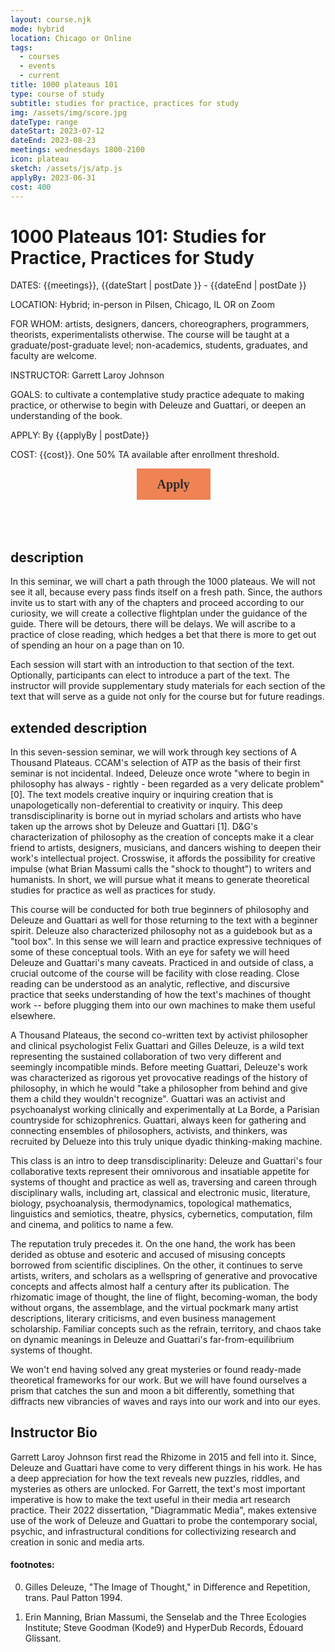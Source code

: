 ```yaml
---
layout: course.njk
mode: hybrid
location: Chicago or Online
tags:
  - courses
  - events
  - current
title: 1000 plateaus 101
type: course of study
subtitle: studies for practice, practices for study
img: /assets/img/score.jpg
dateType: range
dateStart: 2023-07-12
dateEnd: 2023-08-23
meetings: wednesdays 1800-2100
icon: plateau
sketch: /assets/js/atp.js
applyBy: 2023-06-31
cost: 400
---
```


# 1000 Plateaus 101: Studies for Practice, Practices for Study

DATES: {{meetings}}, {{dateStart | postDate }} - {{dateEnd | postDate }}

LOCATION: Hybrid; in-person in Pilsen, Chicago, IL OR on Zoom

FOR WHOM: artists, designers, dancers, choreographers, programmers, theorists, experimentalists otherwise. The course will be taught at a graduate/post-graduate level; non-academics, students, graduates, and faculty are welcome.

INSTRUCTOR: Garrett Laroy Johnson

GOALS: to cultivate a contemplative study practice adequate to making practice, or otherwise to begin with Deleuze and Guattari, or deepen an understanding of the book.

APPLY: By {{applyBy | postDate}}

COST: {{cost}}. One 50% TA available after enrollment threshold.

<div style="width:100%;height:100px">
<div class = "center">
<button data-tf-popup="JkTTBTsc" data-tf-opacity="100" data-tf-size="100" data-tf-iframe-props="title=ATP101: Practices for Study, Studies for Practice" data-tf-transitive-search-params data-tf-medium="snippet" style="all:unset;font-family:Roboto Mono,mono;display:inline-block;max-width:100%;white-space:nowrap;overflow:hidden;text-overflow:ellipsis;background-color:#EF8354;color:#2D2D2A;font-size:20px;border-radius:0px;padding:0 33px;font-weight:bold;height:50px;cursor:pointer;line-height:50px;text-align:center;margin-left:40%;text-decoration:none;">Apply</button><script src="//embed.typeform.com/next/embed.js"></script>
</div>
</div>

## description

In this seminar, we will chart a path through the 1000 plateaus. We will not see it all, because every pass finds itself on a fresh path. Since, the authors invite us to start with any of the chapters and proceed according to our curiosity, we will create a collective flightplan under the guidance of the guide. There will be detours, there will be delays. We will ascribe to a practice of close reading, which hedges a bet that there is more to get out of spending an hour on a page than on 10.

Each session will start with an introduction to that section of the text. Optionally, participants can elect to introduce a part of the text. The instructor will provide supplementary study materials for each section of the text that will serve as a guide not only for the course but for future readings.

## extended description

In this seven-session seminar, we will work through key sections of A Thousand Plateaus. CCAM's selection of ATP as the basis of their first seminar is not incidental. Indeed, Deleuze once wrote "where to begin in philosophy has always - rightly - been regarded as a very delicate problem"[0]. The text models creative inquiry or inquiring creation that is unapologetically non-deferential to creativity or inquiry. This deep transdisciplinarity is borne out in myriad scholars and artists who have taken up the arrows shot by Deleuze and Guattari [1]. D&G's characterization of philosophy as the creation of concepts make it a clear friend to artists, designers, musicians, and dancers wishing to deepen their work's intellectual project. Crosswise, it affords the possibility for creative impulse (what Brian Massumi calls the "shock to thought") to writers and humanists. In short, we will pursue what it means to generate theoretical studies for practice as well as practices for study.

This course will be conducted for both true beginners of philosophy and Deleuze and Guattari as well for those returning to the text with a beginner spirit. Deleuze also characterized philosophy not as a guidebook but as a "tool box". In this sense we will learn and practice expressive techniques of some of these conceptual tools. With an eye for safety we will heed Deleuze and Guattari's many caveats. Practiced in and outside of class, a crucial outcome of the course will be facility with close reading. Close reading can be understood as an analytic, reflective, and discursive practice that seeks understanding of how the text's machines of thought work -- before plugging them into our own machines to make them useful elsewhere.

A Thousand Plateaus, the second co-written text by activist philosopher and clinical psychologist Felix Guattari and Gilles Deleuze, is a wild text representing the sustained collaboration of two very different and seemingly incompatible minds. Before meeting Guattari, Deleuze's work was characterized as rigorous yet provocative readings of the history of philosophy, in which he would "take a philosopher from behind and give them a child they wouldn't recognize". Guattari was an activist and psychoanalyst working clinically and experimentally at La Borde, a Parisian countryside for schizophrenics. Guattari, always keen for gathering and connecting ensembles of philosophers, activists, and thinkers, was recruited by Delueze into this truly unique dyadic thinking-making machine.

This class is an intro to deep transdisciplinarity: Deleuze and Guattari's four collaborative texts represent their omnivorous and insatiable appetite for systems of thought and practice as well as, traversing and careen through disciplinary walls, including art, classical and electronic music, literature, biology, psychoanalysis, thermodynamics, topological mathematics, linguistics and semiotics, theatre, physics, cybernetics, computation, film and cinema, and politics to name a few.

The reputation truly precedes it. On the one hand, the work has been derided as obtuse and esoteric and accused of misusing concepts borrowed from scientific disciplines. On the other, it continues to serve artists, writers, and scholars as a wellspring of generative and provocative concepts and affects almost half a century after its publication. The rhizomatic image of thought, the line of flight, becoming-woman, the body without organs, the assemblage, and the virtual pockmark many artist descriptions, literary criticisms, and even business management scholarship. Familiar concepts such as the refrain, territory, and chaos take on dynamic meanings in Deleuze and Guattari's far-from-equilibrium systems of thought.

We won't end having solved any great mysteries or found ready-made theoretical frameworks for our work. But we will have found ourselves a prism that catches the sun and moon a bit differently, something that diffracts new vibrancies of waves and rays into our work and into our eyes.

## Instructor Bio

Garrett Laroy Johnson first read the Rhizome in 2015 and fell into it. Since, Deleuze and Guattari have come to very different things in his work. He has a deep appreciation for how the text reveals new puzzles, riddles, and mysteries as others are unlocked. For Garrett, the text's most important imperative is how to make the text useful in their media art research practice. Their 2022 dissertation, "Diagrammatic Media", makes extensive use of the work of Deleuze and Guattari to probe the contemporary social, psychic, and infrastructural conditions for collectivizing research and creation in sonic and media arts.

#### footnotes:

0. Gilles Deleuze, "The Image of Thought," in Difference and Repetition, trans. Paul Patton 1994.

1. Erin Manning, Brian Massumi, the Senselab and the Three Ecologies Institute; Steve Goodman (Kode9) and HyperDub Records, Édouard Glissant.
